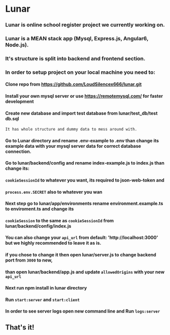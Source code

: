 # Lunar

### Lunar is online school register project we currently working on.
### Lunar is a MEAN stack app (Mysql, Express.js, Angular6, Node.js).
### It's structure is split into backend and frontend section.

### In order to setup project on your local machine you need to:

#### Clone repo from https://github.com/LoudSilencex666/lunar.git

#### Install your own mysql server or use https://remotemysql.com/ for faster development

#### Create new database and import test database from lunar/test_db/test db.sql
    It has whole structure and dummy data to mess around with.

#### Go to Lunar directory and rename .env-example to .env than change its example data with your mysql server data for correct database connection.

#### Go to lunar/backend/config and rename index-example.js to index.js than change its:
#### `cookieSessionId` to whatever you want, its required to json-web-token and
#### `process.env.SECRET` also to whatever you wan

#### Next step go to lunar/app/environments rename environment.example.ts to enviroment.ts and change its
#### `cookieSession` to the same as `cookieSessionId` from lunar/backend/config/index.js
#### You can also change your `api_url` from default: 'http://localhost:3000' but we highly recommended to leave it as is.
#### if you chose to change it then open lunar/server.js to change backend port from `3000` to new,
#### than open lunar/backend/app.js and update `allowedOrigins` with your new `api_url`  

#### Next run npm install in lunar directory

#### Run `start:server` and `start:client`

#### In order to see server logs open new command line and Run `logs:server`

## That's it!


